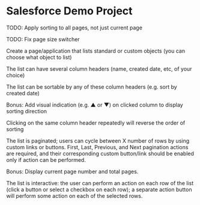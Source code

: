 # Salesforce Demo Project

TODO: Apply sorting to all pages, not just current page

TODO: Fix page size switcher


Create a page/application that lists standard or custom objects (you can choose what object to list)

The list can have several column headers (name, created date, etc, of your choice)

The list can be sortable by any of these column headers (e.g. sort by created date)

Bonus: Add visual indication (e.g. ▲ or ▼) on clicked column to display sorting direction

Clicking on the same column header repeatedly will reverse the order of sorting

The list is paginated; users can cycle between X number of rows by using custom links or buttons. First, Last, Previous, and Next pagination actions are required, and their corresponding custom button/link should be enabled only if action can be performed.

Bonus: Display current page number and total pages.

The list is interactive: the user can perform an action on each row of the list (click a button or select a checkbox on each row); a separate action button will perform some action on each of the selected rows.

